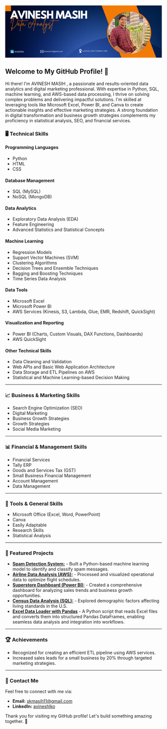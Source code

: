 ![GitHub Banner](banner.png)

## Welcome to My GitHub Profile! 👋

Hi there! I'm AVINESH MASIH , a passionate and results-oriented data analytics and digital marketing professional. With expertise in Python, SQL, machine learning, and AWS-based data processing, I thrive on solving complex problems and delivering impactful solutions. I'm skilled at leveraging tools like Microsoft Excel, Power BI, and Canva to create actionable insights and effective marketing strategies. A strong foundation in digital transformation and business growth strategies complements my proficiency in statistical analysis, SEO, and financial services.
### **🖥️ Technical Skills**  

#### **Programming Languages**  
- Python
- HTML
- CSS  

#### **Database Management**  
- SQL (MySQL)  
- NoSQL (MongoDB)  

#### **Data Analytics**  
- Exploratory Data Analysis (EDA)  
- Feature Engineering  
- Advanced Statistics and Statistical Concepts  

#### **Machine Learning**  
- Regression Models  
- Support Vector Machines (SVM)  
- Clustering Algorithms  
- Decision Trees and Ensemble Techniques  
- Bagging and Boosting Techniques  
- Time Series Data Analysis  

#### **Data Tools**  
- Microsoft Excel  
- Microsoft Power BI  
- AWS Services (Kinesis, S3, Lambda, Glue, EMR, Redshift, QuickSight)  

#### **Visualization and Reporting**  
- Power BI (Charts, Custom Visuals, DAX Functions, Dashboards)  
- AWS QuickSight  

#### **Other Technical Skills**  
- Data Cleaning and Validation  
- Web APIs and Basic Web Application Architecture  
- Data Storage and ETL Pipelines on AWS  
- Statistical and Machine Learning-based Decision Making  

---  

### **📈 Business & Marketing Skills**  
- Search Engine Optimization (SEO)  
- Digital Marketing  
- Business Growth Strategies  
- Growth Strategies  
- Social Media Marketing  

---  

### **📊 Financial & Management Skills**  
- Financial Services  
- Tally ERP  
- Goods and Services Tax (GST)  
- Small Business Financial Management  
- Account Management  
- Data Management  

---  

### **📎 Tools & General Skills**  
- Microsoft Office (Excel, Word, PowerPoint)  
- Canva  
- Easily Adaptable  
- Research Skills  
- Statistical Analysis  

---

### 🌟 Featured Projects
- **[Spam Detection System:](#)** - Built a Python-based machine learning model to identify and classify spam messages.
- **[Airline Data Analysis (AWS):](#)** - Processed and visualized operational data to optimize flight schedules.
- **[Superstore Dashboard (Power BI):](#)** - Created a comprehensive dashboard for analyzing sales trends and business growth opportunities.
- **[Census Data Analysis (SQL):](#)** - Explored demographic factors affecting living standards in the U.S.
- **[Excel Data Loader with Pandas](#)** - A Python script that reads Excel files and converts them into structured Pandas DataFrames, enabling seamless data analysis and integration into workflows.

---

### 🏆 Achievements
- Recognized for creating an efficient ETL pipeline using AWS services.
- Increased sales leads for a small business by 20% through targeted marketing strategies.

---

### 📝 Contact Me
Feel free to connect with me via:
- **Email:** [skmasih11@gmail.com](mailto:skmasih11@gmail.com)  
- **LinkedIn:** <a href="https://www.linkedin.com/in/avineshlko/" target="_blank">avineshlko</a>

Thank you for visiting my GitHub profile! Let's build something amazing together. 🚀

